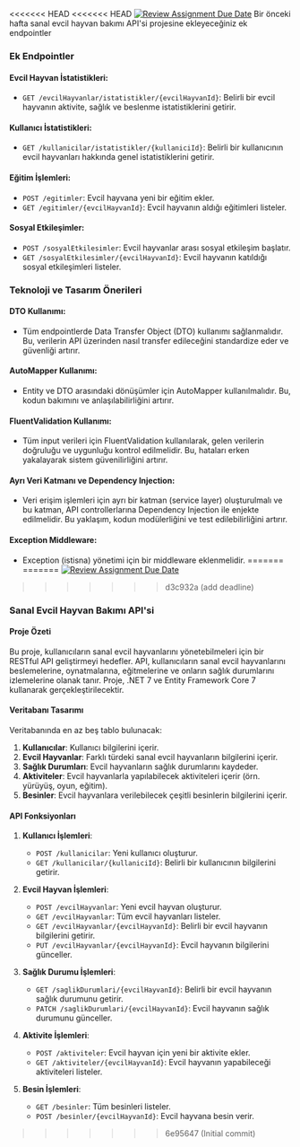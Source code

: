<<<<<<< HEAD
<<<<<<< HEAD
[![Review Assignment Due Date](https://classroom.github.com/assets/deadline-readme-button-24ddc0f5d75046c5622901739e7c5dd533143b0c8e959d652212380cedb1ea36.svg)](https://classroom.github.com/a/5N8YvsIa)
Bir önceki hafta sanal evcil hayvan bakımı API'si projesine ekleyeceğiniz ek endpointler 

### Ek Endpointler

#### Evcil Hayvan İstatistikleri:
- `GET /evcilHayvanlar/istatistikler/{evcilHayvanId}`: Belirli bir evcil hayvanın aktivite, sağlık ve beslenme istatistiklerini getirir.

#### Kullanıcı İstatistikleri:
- `GET /kullanicilar/istatistikler/{kullaniciId}`: Belirli bir kullanıcının evcil hayvanları hakkında genel istatistiklerini getirir.

#### Eğitim İşlemleri:
- `POST /egitimler`: Evcil hayvana yeni bir eğitim ekler.
- `GET /egitimler/{evcilHayvanId}`: Evcil hayvanın aldığı eğitimleri listeler.

#### Sosyal Etkileşimler:
- `POST /sosyalEtkilesimler`: Evcil hayvanlar arası sosyal etkileşim başlatır.
- `GET /sosyalEtkilesimler/{evcilHayvanId}`: Evcil hayvanın katıldığı sosyal etkileşimleri listeler.

### Teknoloji ve Tasarım Önerileri

#### DTO Kullanımı:
- Tüm endpointlerde Data Transfer Object (DTO) kullanımı sağlanmalıdır. Bu, verilerin API üzerinden nasıl transfer edileceğini standardize eder ve güvenliği artırır.

#### AutoMapper Kullanımı:
- Entity ve DTO arasındaki dönüşümler için AutoMapper kullanılmalıdır. Bu, kodun bakımını ve anlaşılabilirliğini artırır.

#### FluentValidation Kullanımı:
- Tüm input verileri için FluentValidation kullanılarak, gelen verilerin doğruluğu ve uygunluğu kontrol edilmelidir. Bu, hataları erken yakalayarak sistem güvenilirliğini artırır.

#### Ayrı Veri Katmanı ve Dependency Injection:
- Veri erişim işlemleri için ayrı bir katman (service layer) oluşturulmalı ve bu katman, API controllerlarına Dependency Injection ile enjekte edilmelidir. Bu yaklaşım, kodun modülerliğini ve test edilebilirliğini artırır.

#### Exception Middleware:
- Exception (istisna) yönetimi için bir middleware eklenmelidir.
=======
=======
[![Review Assignment Due Date](https://classroom.github.com/assets/deadline-readme-button-24ddc0f5d75046c5622901739e7c5dd533143b0c8e959d652212380cedb1ea36.svg)](https://classroom.github.com/a/b2uNUfo9)
>>>>>>> d3c932a (add deadline)
### Sanal Evcil Hayvan Bakımı API'si

#### Proje Özeti
Bu proje, kullanıcıların sanal evcil hayvanlarını yönetebilmeleri için bir RESTful API geliştirmeyi hedefler. API, kullanıcıların sanal evcil hayvanlarını beslemelerine, oynatmalarına, eğitmelerine ve onların sağlık durumlarını izlemelerine olanak tanır. Proje, .NET 7 ve Entity Framework Core 7 kullanarak gerçekleştirilecektir.

#### Veritabanı Tasarımı
Veritabanında en az beş tablo bulunacak:
1. **Kullanıcılar**: Kullanıcı bilgilerini içerir.
2. **Evcil Hayvanlar**: Farklı türdeki sanal evcil hayvanların bilgilerini içerir.
3. **Sağlık Durumları**: Evcil hayvanların sağlık durumlarını kaydeder.
4. **Aktiviteler**: Evcil hayvanlarla yapılabilecek aktiviteleri içerir (örn. yürüyüş, oyun, eğitim).
5. **Besinler**: Evcil hayvanlara verilebilecek çeşitli besinlerin bilgilerini içerir.

#### API Fonksiyonları
1. **Kullanıcı İşlemleri**:
   - `POST /kullanicilar`: Yeni kullanıcı oluşturur.
   - `GET /kullanicilar/{kullaniciId}`: Belirli bir kullanıcının bilgilerini getirir.

2. **Evcil Hayvan İşlemleri**:
   - `POST /evcilHayvanlar`: Yeni evcil hayvan oluşturur.
   - `GET /evcilHayvanlar`: Tüm evcil hayvanları listeler.
   - `GET /evcilHayvanlar/{evcilHayvanId}`: Belirli bir evcil hayvanın bilgilerini getirir.
   - `PUT /evcilHayvanlar/{evcilHayvanId}`: Evcil hayvanın bilgilerini günceller.

3. **Sağlık Durumu İşlemleri**:
   - `GET /saglikDurumlari/{evcilHayvanId}`: Belirli bir evcil hayvanın sağlık durumunu getirir.
   - `PATCH /saglikDurumlari/{evcilHayvanId}`: Evcil hayvanın sağlık durumunu günceller.

4. **Aktivite İşlemleri**:
   - `POST /aktiviteler`: Evcil hayvan için yeni bir aktivite ekler.
   - `GET /aktiviteler/{evcilHayvanId}`: Evcil hayvanın yapabileceği aktiviteleri listeler.

5. **Besin İşlemleri**:
   - `GET /besinler`: Tüm besinleri listeler.
   - `POST /besinler/{evcilHayvanId}`: Evcil hayvana besin verir.
>>>>>>> 6e95647 (Initial commit)
